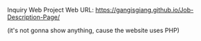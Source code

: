Inquiry Web Project
Web URL:
https://gangisgiang.github.io/Job-Description-Page/

(it's not gonna show anything, cause the website uses PHP)
